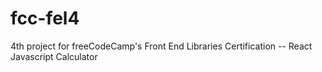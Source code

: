# fcc-fel4
4th project for freeCodeCamp's Front End Libraries Certification -- React Javascript Calculator

